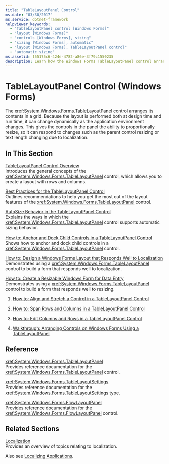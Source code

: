 ```yaml
---
title: "TableLayoutPanel Control"
ms.date: "03/30/2017"
ms.service: dotnet-framework
helpviewer_keywords: 
  - "TableLayoutPanel control [Windows Forms]"
  - "layout [Windows Forms]"
  - "controls [Windows Forms], sizing"
  - "sizing [Windows Forms], automatic"
  - "layout [Windows Forms], TableLayoutPanel control"
  - "automatic sizing"
ms.assetid: f55175c6-424e-4782-a86e-3f79c1550235
description: Learn how the Windows Forms TableLayoutPanel control arranges its content in a grid and can change as the application environment changes.
---
```

# TableLayoutPanel Control (Windows Forms)

The <xref:System.Windows.Forms.TableLayoutPanel> control arranges its contents in a grid. Because the layout is performed both at design time and run time, it can change dynamically as the application environment changes. This gives the controls in the panel the ability to proportionally resize, so it can respond to changes such as the parent control resizing or text length changing due to localization.  
  
## In This Section  

[TableLayoutPanel Control Overview](tablelayoutpanel-control-overview.md)  
Introduces the general concepts of the <xref:System.Windows.Forms.TableLayoutPanel> control, which allows you to create a layout with rows and columns.  
  
[Best Practices for the TableLayoutPanel Control](best-practices-for-the-tablelayoutpanel-control.md)  
Outlines recommendations to help you get the most out of the layout features of the <xref:System.Windows.Forms.TableLayoutPanel> control.  
  
[AutoSize Behavior in the TableLayoutPanel Control](autosize-behavior-in-the-tablelayoutpanel-control.md)  
Explains the ways in which the <xref:System.Windows.Forms.TableLayoutPanel> control supports automatic sizing behavior.  
  
[How to: Anchor and Dock Child Controls in a TableLayoutPanel Control](how-to-anchor-and-dock-child-controls-in-a-tablelayoutpanel-control.md)  
Shows how to anchor and dock child controls in a <xref:System.Windows.Forms.TableLayoutPanel> control.  
  
[How to: Design a Windows Forms Layout that Responds Well to Localization](how-to-design-a-windows-forms-layout-that-responds-well-to-localization.md)  
Demonstrates using a <xref:System.Windows.Forms.TableLayoutPanel> control to build a form that responds well to localization.  
  
[How to: Create a Resizable Windows Form for Data Entry](how-to-create-a-resizable-windows-form-for-data-entry.md)  
Demonstrates using a <xref:System.Windows.Forms.TableLayoutPanel> control to build a form that responds well to resizing.  
  
1. [How to: Align and Stretch a Control in a TableLayoutPanel Control](how-to-align-and-stretch-a-control-in-a-tablelayoutpanel-control.md)  
  
2. [How to: Span Rows and Columns in a TableLayoutPanel Control](how-to-span-rows-and-columns-in-a-tablelayoutpanel-control.md)  
  
3. [How to: Edit Columns and Rows in a TableLayoutPanel Control](how-to-edit-columns-and-rows-in-a-tablelayoutpanel-control.md)  
  
4. [Walkthrough: Arranging Controls on Windows Forms Using a TableLayoutPanel](walkthrough-arranging-controls-on-windows-forms-using-a-tablelayoutpanel.md)  
  
## Reference  

<xref:System.Windows.Forms.TableLayoutPanel>  
Provides reference documentation for the <xref:System.Windows.Forms.TableLayoutPanel> control.  
  
<xref:System.Windows.Forms.TableLayoutSettings>  
Provides reference documentation for the <xref:System.Windows.Forms.TableLayoutSettings> type.  
  
<xref:System.Windows.Forms.FlowLayoutPanel>  
Provides reference documentation for the <xref:System.Windows.Forms.FlowLayoutPanel> control.  
  
## Related Sections  

[Localization](/dotnet/standard/globalization-localization/localization)  
Provides an overview of topics relating to localization.  
  
Also see [Localizing Applications](/previous-versions/visualstudio/visual-studio-2013/z68135h5(v=vs.120)).
